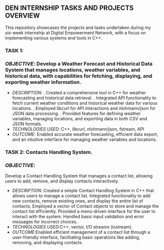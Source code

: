 ## DEN INTERNSHIP TASKS AND PROJECTS OVERVIEW
This repository showcases the projects and tasks undertaken during my six-week internship at Digital Empowerment Network, with a focus on implementing various systems and tools in C++.
### TASK 1: 
### *OBJECTIVE*: Develop a Weather Forecast and Historical Data System that manages locations, weather variables, and historical data, with capabilities for fetching, displaying, and exporting weather information.
+ *DESCRIPTION*:
. Created a comprehensive tool in C++ for weather forecasting and historical data retrieval.
. Integrated API functionality to fetch current weather conditions and historical weather data for various locations.
. Employed libcurl for API interactions and nlohmann/json for JSON data processing.
. Provided features for defining weather variables, managing locations, and exporting data in both CSV and JSON formats.
+ *TECHNOLOGIES USED*: C++, libcurl, nlohmann/json, fstream, API
+ *OUTCOME*: Enabled accurate weather forecasting, efficient data export, and an intuitive interface for managing weather variables and locations.

### TASK 2:  Contacts Handling  System.
### *OBJECTIVE*:
Develop a Contact Handling System that manages a contact list, allowing users to add, remove, and display contacts interactively.
+ *DESCRIPTION*:
  Created a simple Contact Handling System in C++ that allows users to manage a contact list.
  Integrated functionality to add new contacts, remove existing ones, and display the entire list of contacts.
  Employed a vector of Contact objects to store and manage the contact list efficiently.
  Provided a menu-driven interface for the user to interact with the system.
  Handled basic input validation and error messages for incorrect choices.
+ *TECHNOLOGIES USED*:C++, vector, I/O streams (iostream).
+ *OUTCOME*:Enabled efficient management of a contact list through a user-friendly interface, facilitating basic operations like adding, removing, and displaying contacts.







